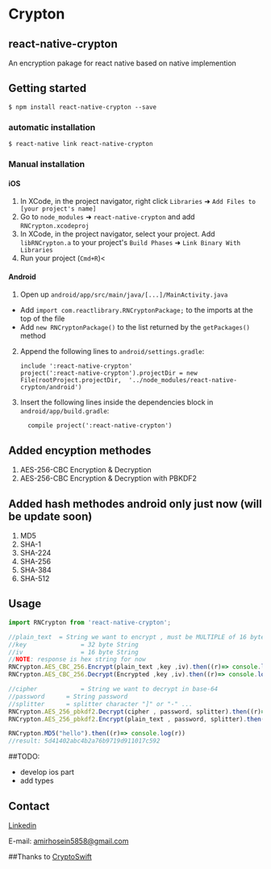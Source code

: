 
# Crypton

## react-native-crypton 
An encryption pakage for react native based on native implemention 



## Getting started

`$ npm install react-native-crypton --save`

### automatic installation

`$ react-native link react-native-crypton`

### Manual installation


#### iOS
1. In XCode, in the project navigator, right click `Libraries` ➜ `Add Files to [your project's name]`
2. Go to `node_modules` ➜ `react-native-crypton` and add `RNCrypton.xcodeproj`
3. In XCode, in the project navigator, select your project. Add `libRNCrypton.a` to your project's `Build Phases` ➜ `Link Binary With Libraries`
4. Run your project (`Cmd+R`)<

#### Android

1. Open up `android/app/src/main/java/[...]/MainActivity.java`
  - Add `import com.reactlibrary.RNCryptonPackage;` to the imports at the top of the file
  - Add `new RNCryptonPackage()` to the list returned by the `getPackages()` method
2. Append the following lines to `android/settings.gradle`:
  	```
  	include ':react-native-crypton'
  	project(':react-native-crypton').projectDir = new File(rootProject.projectDir, 	'../node_modules/react-native-crypton/android')
  	```
3. Insert the following lines inside the dependencies block in `android/app/build.gradle`:
  	```
      compile project(':react-native-crypton')
  	```

<!-- #### Windows
[Read it! :D](https://github.com/ReactWindows/react-native)

1. In Visual Studio add the `RNCrypton.sln` in `node_modules/react-native-crypton/windows/RNCrypton.sln` folder to their solution, reference from their app.
2. Open up your `MainPage.cs` app
  - Add `using Crypton.RNCrypton;` to the usings at the top of the file
  - Add `new RNCryptonPackage()` to the `List<IReactPackage>` returned by the `Packages` method -->
## Added encyption methodes
1. AES-256-CBC Encryption & Decryption
2. AES-256-CBC Encryption & Decryption with PBKDF2


## Added hash methodes android only just now (will be update soon)
1. MD5
2. SHA-1
3. SHA-224
4. SHA-256
5. SHA-384
6. SHA-512

## Usage
```javascript
import RNCrypton from 'react-native-crypton';

//plain_text  = String we want to encrypt , must be MULTIPLE of 16 byte
//key 				= 32 byte String
//iv  				= 16 byte String 
//NOTE: response is hex string for now
RNCrypton.AES_CBC_256.Encrypt(plain_text ,key ,iv).then((r)=> console.log(r))
RNCrypton.AES_CBC_256.Decrypt(Encrypted ,key ,iv).then((r)=> console.log(r))

//cipher 			= String we want to decrypt in base-64
//password		= String password
//splitter		= splitter character "]" or "-" ...
RNCrypton.AES_256_pbkdf2.Decrypt(cipher , password, splitter).then((r)=> console.log(r))
RNCrypton.AES_256_pbkdf2.Encrypt(plain_text , password, splitter).then((r)=> console.log(r))

RNCrypton.MD5("hello").then((r)=> console.log(r))
//result: 5d41402abc4b2a76b9719d911017c592

```

##TODO:
- develop ios part
-	add types

## Contact
[Linkedin](https://www.linkedin.com/in/amirhuusein-heidari-145292a3/)

E-mail: amirhosein5858@gmail.com
  
##Thanks to
[CryptoSwift](https://github.com/krzyzanowskim/CryptoSwift)